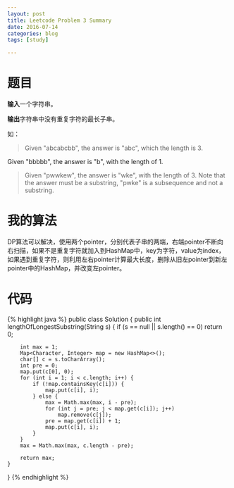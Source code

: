 ```yaml
---
layout: post
title: Leetcode Problem 3 Summary
date: 2016-07-14
categories: blog
tags: [study]

---
```


# 题目

**输入**一个字符串。

**输出**字符串中没有重复字符的最长子串。

如：  
> Given "abcabcbb", the answer is "abc", which the length is 3.
>   
Given "bbbbb", the answer is "b", with the length of 1.
  
>Given "pwwkew", the answer is "wke", with the length of 3. Note that the answer must be a substring, "pwke" is a subsequence and not a substring.

# 我的算法

DP算法可以解决，使用两个pointer，分别代表子串的两端，右端pointer不断向右扫描，如果不是重复字符就加入到HashMap中，key为字符，value为index，如果遇到重复字符，则利用左右pointer计算最大长度，删除从旧左pointer到新左pointer中的HashMap，并改变左pointer。

# 代码

{% highlight java %}
public class Solution {
    public int lengthOfLongestSubstring(String s) {
        if (s == null || s.length() == 0) return 0;
        
        int max = 1;
        Map<Character, Integer> map = new HashMap<>();
        char[] c = s.toCharArray();
        int pre = 0;
        map.put(c[0], 0);
        for (int i = 1; i < c.length; i++) {
            if (!map.containsKey(c[i])) {
                map.put(c[i], i);
            } else {
                max = Math.max(max, i - pre);
                for (int j = pre; j < map.get(c[i]); j++)
                    map.remove(c[j]);
                pre = map.get(c[i]) + 1;
                map.put(c[i], i);
            }
        }
        max = Math.max(max, c.length - pre);
        
        return max;
    }
}
{% endhighlight %}